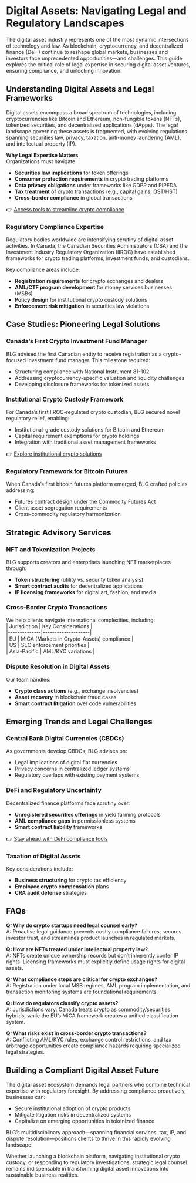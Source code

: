 # Digital Assets: Navigating Legal and Regulatory Landscapes  

The digital asset industry represents one of the most dynamic intersections of technology and law. As blockchain, cryptocurrency, and decentralized finance (DeFi) continue to reshape global markets, businesses and investors face unprecedented opportunities—and challenges. This guide explores the critical role of legal expertise in securing digital asset ventures, ensuring compliance, and unlocking innovation.  

## Understanding Digital Assets and Legal Frameworks  

Digital assets encompass a broad spectrum of technologies, including cryptocurrencies like Bitcoin and Ethereum, non-fungible tokens (NFTs), tokenized securities, and decentralized applications (dApps). The legal landscape governing these assets is fragmented, with evolving regulations spanning securities law, privacy, taxation, anti-money laundering (AML), and intellectual property (IP).  

**Why Legal Expertise Matters**  
Organizations must navigate:  
- **Securities law implications** for token offerings  
- **Consumer protection requirements** in crypto trading platforms  
- **Data privacy obligations** under frameworks like GDPR and PIPEDA  
- **Tax treatment** of crypto transactions (e.g., capital gains, GST/HST)  
- **Cross-border compliance** in global transactions  

👉 [Access tools to streamline crypto compliance](https://bit.ly/okx-bonus)  

### Regulatory Compliance Expertise  

Regulatory bodies worldwide are intensifying scrutiny of digital asset activities. In Canada, the Canadian Securities Administrators (CSA) and the Investment Industry Regulatory Organization (IIROC) have established frameworks for crypto trading platforms, investment funds, and custodians.  

Key compliance areas include:  
- **Registration requirements** for crypto exchanges and dealers  
- **AML/CTF program development** for money services businesses (MSBs)  
- **Policy design** for institutional crypto custody solutions  
- **Enforcement risk mitigation** in securities law violations  

## Case Studies: Pioneering Legal Solutions  

### Canada’s First Crypto Investment Fund Manager  
BLG advised the first Canadian entity to receive registration as a crypto-focused investment fund manager. This milestone required:  
- Structuring compliance with National Instrument 81-102  
- Addressing cryptocurrency-specific valuation and liquidity challenges  
- Developing disclosure frameworks for tokenized assets  

### Institutional Crypto Custody Framework  
For Canada’s first IIROC-regulated crypto custodian, BLG secured novel regulatory relief, enabling:  
- Institutional-grade custody solutions for Bitcoin and Ethereum  
- Capital requirement exemptions for crypto holdings  
- Integration with traditional asset management frameworks  

👉 [Explore institutional crypto solutions](https://bit.ly/okx-bonus)  

### Regulatory Framework for Bitcoin Futures  
When Canada’s first bitcoin futures platform emerged, BLG crafted policies addressing:  
- Futures contract design under the Commodity Futures Act  
- Client asset segregation requirements  
- Cross-commodity regulatory harmonization  

## Strategic Advisory Services  

### NFT and Tokenization Projects  
BLG supports creators and enterprises launching NFT marketplaces through:  
- **Token structuring** (utility vs. security token analysis)  
- **Smart contract audits** for decentralized applications  
- **IP licensing frameworks** for digital art, fashion, and media  

### Cross-Border Crypto Transactions  
We help clients navigate international complexities, including:  
| Jurisdiction | Key Considerations |  
|--------------|--------------------|  
| EU | MiCA (Markets in Crypto-Assets) compliance |  
| US | SEC enforcement priorities |  
| Asia-Pacific | AML/KYC variations |  

### Dispute Resolution in Digital Assets  
Our team handles:  
- **Crypto class actions** (e.g., exchange insolvencies)  
- **Asset recovery** in blockchain fraud cases  
- **Smart contract litigation** over code vulnerabilities  

## Emerging Trends and Legal Challenges  

### Central Bank Digital Currencies (CBDCs)  
As governments develop CBDCs, BLG advises on:  
- Legal implications of digital fiat currencies  
- Privacy concerns in centralized ledger systems  
- Regulatory overlaps with existing payment systems  

### DeFi and Regulatory Uncertainty  
Decentralized finance platforms face scrutiny over:  
- **Unregistered securities offerings** in yield farming protocols  
- **AML compliance gaps** in permissionless systems  
- **Smart contract liability** frameworks  

👉 [Stay ahead with DeFi compliance tools](https://bit.ly/okx-bonus)  

### Taxation of Digital Assets  
Key considerations include:  
- **Business structuring** for crypto tax efficiency  
- **Employee crypto compensation** plans  
- **CRA audit defense** strategies  

## FAQs  

**Q: Why do crypto startups need legal counsel early?**  
A: Proactive legal guidance prevents costly compliance failures, secures investor trust, and streamlines product launches in regulated markets.  

**Q: How are NFTs treated under intellectual property law?**  
A: NFTs create unique ownership records but don’t inherently confer IP rights. Licensing frameworks must explicitly define usage rights for digital assets.  

**Q: What compliance steps are critical for crypto exchanges?**  
A: Registration under local MSB regimes, AML program implementation, and transaction monitoring systems are foundational requirements.  

**Q: How do regulators classify crypto assets?**  
A: Jurisdictions vary: Canada treats crypto as commodity/securities hybrids, while the EU’s MiCA framework creates a unified classification system.  

**Q: What risks exist in cross-border crypto transactions?**  
A: Conflicting AML/KYC rules, exchange control restrictions, and tax arbitrage opportunities create compliance hazards requiring specialized legal strategies.  

## Building a Compliant Digital Asset Future  

The digital asset ecosystem demands legal partners who combine technical expertise with regulatory foresight. By addressing compliance proactively, businesses can:  
- Secure institutional adoption of crypto products  
- Mitigate litigation risks in decentralized systems  
- Capitalize on emerging opportunities in tokenized finance  

BLG’s multidisciplinary approach—spanning financial services, tax, IP, and dispute resolution—positions clients to thrive in this rapidly evolving landscape.  

Whether launching a blockchain platform, navigating institutional crypto custody, or responding to regulatory investigations, strategic legal counsel remains indispensable in transforming digital asset innovations into sustainable business realities.